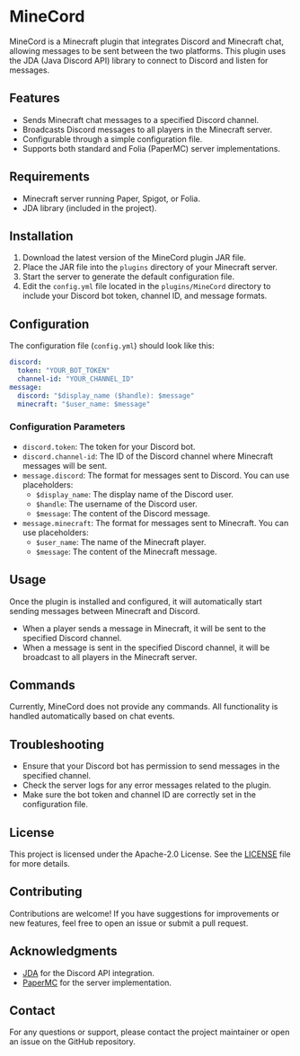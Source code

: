 # MineCord

MineCord is a Minecraft plugin that integrates Discord and Minecraft chat, allowing messages to be sent between the two platforms. This plugin uses the JDA (Java Discord API) library to connect to Discord and listen for messages.

## Features

- Sends Minecraft chat messages to a specified Discord channel.
- Broadcasts Discord messages to all players in the Minecraft server.
- Configurable through a simple configuration file.
- Supports both standard and Folia (PaperMC) server implementations.

## Requirements

- Minecraft server running Paper, Spigot, or Folia.
- JDA library (included in the project).

## Installation

1. Download the latest version of the MineCord plugin JAR file.
2. Place the JAR file into the `plugins` directory of your Minecraft server.
3. Start the server to generate the default configuration file.
4. Edit the `config.yml` file located in the `plugins/MineCord` directory to include your Discord bot token, channel ID, and message formats.

## Configuration

The configuration file (`config.yml`) should look like this:

```yaml
discord:
  token: "YOUR_BOT_TOKEN"
  channel-id: "YOUR_CHANNEL_ID"
message:
  discord: "$display_name ($handle): $message"
  minecraft: "$user_name: $message"
```

### Configuration Parameters

- `discord.token`: The token for your Discord bot.
- `discord.channel-id`: The ID of the Discord channel where Minecraft messages will be sent.
- `message.discord`: The format for messages sent to Discord. You can use placeholders:
  - `$display_name`: The display name of the Discord user.
  - `$handle`: The username of the Discord user.
  - `$message`: The content of the Discord message.
- `message.minecraft`: The format for messages sent to Minecraft. You can use placeholders:
  - `$user_name`: The name of the Minecraft player.
  - `$message`: The content of the Minecraft message.

## Usage

Once the plugin is installed and configured, it will automatically start sending messages between Minecraft and Discord. 

- When a player sends a message in Minecraft, it will be sent to the specified Discord channel.
- When a message is sent in the specified Discord channel, it will be broadcast to all players in the Minecraft server.

## Commands

Currently, MineCord does not provide any commands. All functionality is handled automatically based on chat events.

## Troubleshooting

- Ensure that your Discord bot has permission to send messages in the specified channel.
- Check the server logs for any error messages related to the plugin.
- Make sure the bot token and channel ID are correctly set in the configuration file.

## License

This project is licensed under the Apache-2.0 License. See the [LICENSE](LICENSE) file for more details.

## Contributing

Contributions are welcome! If you have suggestions for improvements or new features, feel free to open an issue or submit a pull request.

## Acknowledgments

- [JDA](https://github.com/DV8FromTheWorld/JDA) for the Discord API integration.
- [PaperMC](https://papermc.io/) for the server implementation.

## Contact

For any questions or support, please contact the project maintainer or open an issue on the GitHub repository.
